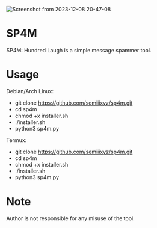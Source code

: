 ![Screenshot from 2023-12-08 20-47-08](https://github.com/semiiixyz/sp4m/assets/125569648/0dd49749-7a08-4eb8-9551-1a680c4b710b)

# SP4M

SP4M: Hundred Laugh is a simple message spammer tool.

# Usage
Debian/Arch Linux:
* git clone https://github.com/semiiixyz/sp4m.git
* cd sp4m
* chmod +x installer.sh
* ./installer.sh
* python3 sp4m.py

Termux:
* git clone https://github.com/semiiixyz/sp4m.git
* cd sp4m
* chmod +x installer.sh
* ./installer.sh
* python3 sp4m.py

# Note
Author is not responsible for any misuse of the tool.
